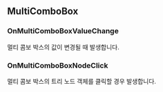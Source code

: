 ## MultiComboBox

### OnMultiComboBoxValueChange 

멀티 콤보 박스의 값이 변경될 때 발생합니다.

### OnMultiComboBoxNodeClick 

멀티 콤보 박스의 트리 노드 객체를 클릭할 경우 발생합니다.